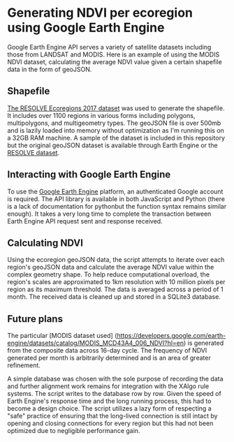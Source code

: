 # Generating NDVI per ecoregion using Google Earth Engine

Google Earth Engine API serves a variety of satellite datasets including those from LANDSAT and MODIS.
Here is an example of using the MODIS NDVI dataset, calculating the average NDVI value given a certain shapefile data in the form of geoJSON.

## Shapefile
[The RESOLVE Ecoregions 2017 dataset](https://developers.google.com/earth-engine/datasets/catalog/RESOLVE_ECOREGIONS_2017?hl=en) was used to generate the shapefile.  It includes over 1100 regions in various forms including polygons, multipolygons, and multigeometry types.  The geoJSON file is over 500mb and is lazily loaded into memory without optimization as I'm running this on a 32GB RAM machine.
A sample of the dataset is included in this repository but the original geoJSON dataset is available through Earth Engine or the [RESOLVE dataset](https://ecoregions2017.appspot.com).

## Interacting with Google Earth Engine

To use the [Google Earth Engine](https://signup.earthengine.google.com/) platform, an authenticated Google account is required.  The API library is available in both JavaScript and Python (there is a lack of documentation for pythonbut the function syntax remains similar enough).
It takes a very long time to complete the transaction between Earth Engine API request sent and response received.

## Calculating NDVI

Using the ecoregion geoJSON data, the script attempts to iterate over each region's geoJSON data and calculate the average NDVI value within the complex geometry shape.  To help reduce computational overload, the region's scales are approximated to 1km resolution with 10 million pixels per region as its maximum threshold. The data is averaged across a period of 1 month.
The received data is cleaned up and stored in a SQLite3 database.

## Future plans

The particular [MODIS dataset used] (https://developers.google.com/earth-engine/datasets/catalog/MODIS_MCD43A4_006_NDVI?hl=en) is generated from the composite data across 16-day cycle. The frequency of NDVI generated per month is arbitrarily determined and is an area of greater refinement.

A simple database was chosen with the sole purpose of recording the data and further alignment work remains for integration with the XAlgo rule systems.
The script writes to the database row by row.  Given the speed of Earth Engine's response time and the long running process, this had to become a design choice. The script utilizes a lazy form of respecting a "safe" practice of ensuring that the long-lived connection is still intact by opening and closing connections for every region but this had not been optimized due to negligible performance gain. 
